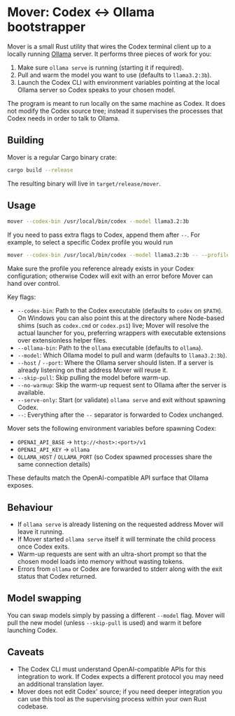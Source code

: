# Mover: Codex ↔︎ Ollama bootstrapper

Mover is a small Rust utility that wires the Codex terminal client up to a
locally running [Ollama](https://ollama.com/) server. It performs three pieces
of work for you:

1. Make sure `ollama serve` is running (starting it if required).
2. Pull and warm the model you want to use (defaults to `llama3.2:3b`).
3. Launch the Codex CLI with environment variables pointing at the local
   Ollama server so Codex speaks to your chosen model.

The program is meant to run locally on the same machine as Codex. It does not
modify the Codex source tree; instead it supervises the processes that Codex
needs in order to talk to Ollama.

## Building

Mover is a regular Cargo binary crate:

```bash
cargo build --release
```

The resulting binary will live in `target/release/mover`.

## Usage

```bash
mover --codex-bin /usr/local/bin/codex --model llama3.2:3b
```

If you need to pass extra flags to Codex, append them after `--`. For example,
to select a specific Codex profile you would run

```bash
mover --codex-bin /usr/local/bin/codex --model llama3.2:3b -- --profile my-profile
```

Make sure the profile you reference already exists in your Codex configuration;
otherwise Codex will exit with an error before Mover can hand over control.

Key flags:

* `--codex-bin`: Path to the Codex executable (defaults to `codex` on `$PATH`).
  On Windows you can also point this at the directory where Node-based
  shims (such as `codex.cmd` or `codex.ps1`) live; Mover will resolve the
  actual launcher for you, preferring wrappers with executable extensions
  over extensionless helper files.
* `--ollama-bin`: Path to the `ollama` executable (defaults to `ollama`).
* `--model`: Which Ollama model to pull and warm (defaults to `llama3.2:3b`).
* `--host` / `--port`: Where the Ollama server should listen. If a server is
  already listening on that address Mover will reuse it.
* `--skip-pull`: Skip pulling the model before warm-up.
* `--no-warmup`: Skip the warm-up request sent to Ollama after the server is
  available.
* `--serve-only`: Start (or validate) `ollama serve` and exit without spawning
  Codex.
* `--`: Everything after the `--` separator is forwarded to Codex unchanged.

Mover sets the following environment variables before spawning Codex:

* `OPENAI_API_BASE` → `http://<host>:<port>/v1`
* `OPENAI_API_KEY` → `ollama`
* `OLLAMA_HOST` / `OLLAMA_PORT` (so Codex spawned processes share the same
  connection details)

These defaults match the OpenAI-compatible API surface that Ollama exposes.

## Behaviour

* If `ollama serve` is already listening on the requested address Mover will
  leave it running.
* If Mover started `ollama serve` itself it will terminate the child process
  once Codex exits.
* Warm-up requests are sent with an ultra-short prompt so that the chosen model
  loads into memory without wasting tokens.
* Errors from `ollama` or Codex are forwarded to stderr along with the exit
  status that Codex returned.

## Model swapping

You can swap models simply by passing a different `--model` flag. Mover will
pull the new model (unless `--skip-pull` is used) and warm it before launching
Codex.

## Caveats

* The Codex CLI must understand OpenAI-compatible APIs for this integration to
  work. If Codex expects a different protocol you may need an additional
  translation layer.
* Mover does not edit Codex' source; if you need deeper integration you can use
  this tool as the supervising process within your own Rust codebase.
